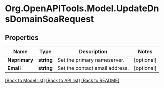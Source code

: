 # Org.OpenAPITools.Model.UpdateDnsDomainSoaRequest

## Properties

Name | Type | Description | Notes
------------ | ------------- | ------------- | -------------
**Nsprimary** | **string** | Set the primary nameserver. | [optional] 
**Email** | **string** | Set the contact email address. | [optional] 

[[Back to Model list]](../README.md#documentation-for-models) [[Back to API list]](../README.md#documentation-for-api-endpoints) [[Back to README]](../README.md)

